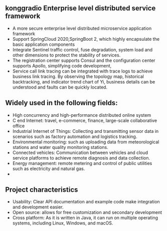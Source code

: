 

## konggradio Enterprise level distributed service framework
* A more secure enterprise level distributed microservice application framework
* Support SpringCloud 2020,SpringBoot 2, which highly encapsulate the basic application components
* Integrate Sentinel traffic control, fuse degradation, system load and other dimensions to protect the stability of services.
* The registration center supports Consul and the configuration center supports Apollo, simplifying code development,
* Service call link tracing can be integrated with trace logs to achieve business link tracing. By observing the topology map, historical backtracking, and indicator trend chart of Yi, business details can be understood and faults can be quickly located.

## Widely used in the following fields:
* High concurrency and high-performance distributed online system
* C end Internet: travel, e-commerce, finance, large-scale collaborative office
* Industrial Internet of Things: Collecting and transmitting sensor data in scenarios such as factory automation and logistics tracking.
* Environmental monitoring: such as uploading data from meteorological stations and water quality monitoring stations.
* Connected vehicles: Communication between vehicles and cloud service platforms to achieve remote diagnosis and data collection.
* Energy management: remote metering and control of public utilities such as electricity and natural gas.
* 
## Project characteristics
* Usability: Clear API documentation and example code make integration and development easier.
* Open source: allows for free customization and secondary development
* Cross platform: As it is written in Java, it can run on multiple operating systems, including Linux, Windows, and macOS.
